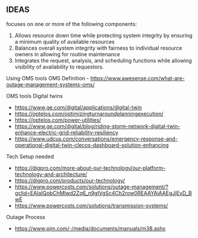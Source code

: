 ## IDEAS

focuses on one or more of the following components:
1) Allows resource down time while protecting system integrity by ensuring a minimum quality of available resources
2) Balances overall system integrity with fairness to individual resource owners in allowing for routine maintenance
3) Integrates the request, analysis, and scheduling functions while allowing visibility of availability to requestors.

Using OMS tools
OMS Definition - https://www.awesense.com/what-are-outage-management-systems-oms/

OMS tools
Digital twins
- https://www.ge.com/digital/applications/digital-twin
- https://optelos.com/optimizingturnaroundplanningexecution/
- https://optelos.com/power-utilities/
- https://www.ge.com/digital/blog/riding-storm-network-digital-twin-enhance-electric-grid-reliability-resiliency
- https://www.udcus.com/conversations/emergency-response-and-operational-digital-twin-clecos-dashboard-solution-enhancing

Tech Setup needed
- https://digpro.com/more-about-our-technology/our-platform-technology-and-architecture/
- https://digpro.com/products/our-technology/
- https://www.powercosts.com/solutions/outage-management/?gclid=EAIaIQobChMIwd2Zq6_n9gIVgSc4Ch2row0REAAYAiAAEgJjEvD_BwE
- https://www.powercosts.com/solutions/transmission-systems/

Outage Process
- https://www.pjm.com/-/media/documents/manuals/m38.ashx


